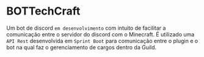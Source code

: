 # BOTTechCraft
Um bot de discord ```em desenvolvimento``` com intuito de facilitar a comunicação entre o servidor do discord com o Minecraft.
É utilizado uma ```API Rest``` desenvolvida em ```Sprint Boot``` para comunicação entre o plugin e o bot na qual faz o gerenciamento de cargos
dentro da Guild.
